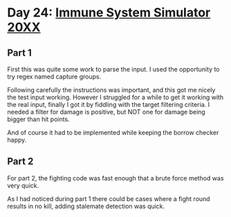 # Day 24: [Immune System Simulator 20XX](https://adventofcode.com/2018/day/24)

## Part 1

First this was quite some work to parse the input. I used the opportunity to try regex named capture groups.

Following carefully the instructions was important, and this got me nicely the test input working. However I struggled for a while to get it working with the real input, finally I got it by fiddling with the target filtering criteria. I needed a filter for damage is positive, but NOT one for damage being bigger than hit points.

And of course it had to be implemented while keeping the borrow checker happy.

## Part 2

For part 2, the fighting code was fast enough that a brute force method was very quick.

As I had noticed during part 1 there could be cases where a fight round results in no kill, adding stalemate detection was quick.